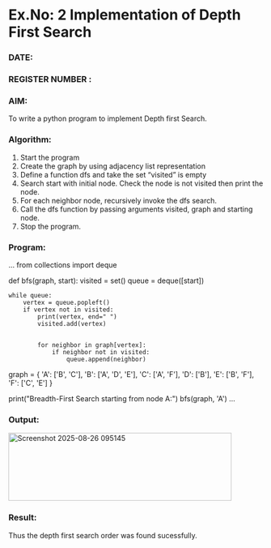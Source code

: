 # Ex.No: 2  Implementation of Depth First Search
### DATE:                                                                            
### REGISTER NUMBER : 
### AIM: 
To write a python program to implement Depth first Search. 
### Algorithm:
1. Start the program
2. Create the graph by using adjacency list representation
3. Define a function dfs and take the set “visited” is empty 
4. Search start with initial node. Check the node is not visited then print the node.
5. For each neighbor node, recursively invoke the dfs search.
6. Call the dfs function by passing arguments visited, graph and starting node.
7. Stop the program.
### Program:

...
from collections import deque

def bfs(graph, start):
    visited = set()
    queue = deque([start])

    while queue:
        vertex = queue.popleft()
        if vertex not in visited:
            print(vertex, end=" ")
            visited.add(vertex)

            
            for neighbor in graph[vertex]:
                if neighbor not in visited:
                    queue.append(neighbor)

graph = {
    'A': ['B', 'C'],
    'B': ['A', 'D', 'E'],
    'C': ['A', 'F'],
    'D': ['B'],
    'E': ['B', 'F'],
    'F': ['C', 'E']
}

print("Breadth-First Search starting from node A:")
bfs(graph, 'A')
...









### Output:

<img width="441" height="134" alt="Screenshot 2025-08-26 095145" src="https://github.com/user-attachments/assets/62321c8a-9b23-4e8b-bbe6-edfa89c726a3" />


### Result:
Thus the depth first search order was found sucessfully.
